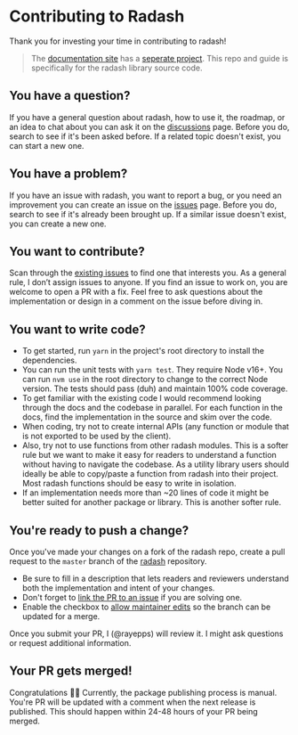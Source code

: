 # Contributing to Radash

Thank you for investing your time in contributing to radash!

> The [documentation site](https://radash-docs.vercel.app) has a [seperate project](https://github.com/rayepps/radash-docs). This repo and guide is specifically for the radash library source code.

## You have a question?

If you have a general question about radash, how to use it, the roadmap, or an idea to chat about you can ask it on the [discussions](https://github.com/rayepps/radash/discussions) page. Before you do, search to see if it's been asked before. If a related topic doesn't exist, you can start a new one.

## You have a problem?

If you have an issue with radash, you want to report a bug, or you need an improvement you can create an issue on the [issues](https://github.com/rayepps/radash/issues) page. Before you do, search to see if it's already been brought up. If a similar issue doesn't exist, you can create a new one.

## You want to contribute?

Scan through the [existing issues](https://github.com/rayepps/radash/issues) to find one that interests you. As a general rule, I don’t assign issues to anyone. If you find an issue to work on, you are welcome to open a PR with a fix. Feel free to ask questions about the implementation or design in a comment on the issue before diving in.

## You want to write code?

- To get started, run `yarn` in the project's root directory to install the dependencies.
- You can run the unit tests with `yarn test`. They require Node v16+. You can run `nvm use` in the root directory to change to the correct Node version. The tests should pass (duh) and maintain 100% code coverage.
- To get familiar with the existing code I would recommend looking through the docs and the codebase in parallel. For each function in the docs, find the implementation in the source and skim over the code.
- When coding, try not to create internal APIs (any function or module that is not exported to be used by the client). 
- Also, try not to use functions from other radash modules. This is a softer rule but we want to make it easy for readers to understand a function without having to navigate the codebase. As a utility library users should ideally be able to copy/paste a function from radash into their project. Most radash functions should be easy to write in isolation.
- If an implementation needs more than ~20 lines of code it might be better suited for another package or library. This is another softer rule.

## You're ready to push a change?

Once you've made your changes on a fork of the radash repo, create a pull request to the `master` branch of the [radash](https://github.com/rayepps/radash) repository.
- Be sure to fill in a description that lets readers and reviewers understand both the implementation and intent of your changes.
- Don't forget to [link the PR to an issue](https://docs.github.com/en/issues/tracking-your-work-with-issues/linking-a-pull-request-to-an-issue) if you are solving one.
- Enable the checkbox to [allow maintainer edits](https://docs.github.com/en/github/collaborating-with-issues-and-pull-requests/allowing-changes-to-a-pull-request-branch-created-from-a-fork) so the branch can be updated for a merge.

Once you submit your PR, I (@rayepps) will review it. I might ask questions or request additional information.

## Your PR gets merged!

Congratulations :tada::tada: Currently, the package publishing process is manual. You're PR will be updated with a comment when the next release is published. This should happen within 24-48 hours of your PR being merged.
